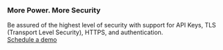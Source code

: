 ### More Power. More Security

<div class="api400-carousel-text">
Be assured of the highest level of security with support for API Keys, TLS (Transport Level Security), HTTPS, and authentication.
</div>

<div markdown="1">
<div class="api400-schedule-button" markdown="1"></div>
<a href="https://tekmonks.com/company/product-inquiries">Schedule a demo</a>
</div>
</div>